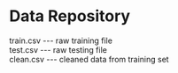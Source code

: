 # Data Repository  

train.csv --- raw training file  
test.csv --- raw testing file  
clean.csv --- cleaned data from training set  
